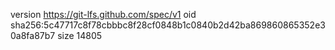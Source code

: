 version https://git-lfs.github.com/spec/v1
oid sha256:5c47717c8f78cbbbc8f28cf0848b1c0840b2d42ba869860865352e30a8fa87b7
size 14805
